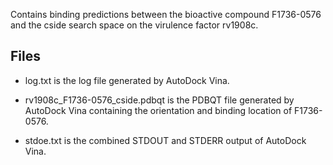 Contains binding predictions between the bioactive compound F1736-0576 and the cside search space on the virulence factor rv1908c.

## Files

- log.txt is the log file generated by AutoDock Vina.

- rv1908c_F1736-0576_cside.pdbqt is the PDBQT file generated by AutoDock Vina containing the orientation and binding location of F1736-0576.

- stdoe.txt is the combined STDOUT and STDERR output of AutoDock Vina.

